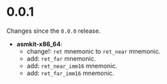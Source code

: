 # 0.0.1
Changes since the `0.0.0` release.

- **asmkit-x86_64**:
    - change!: `ret` mnemonic to `ret_near` mnemonic.
    - add: `ret_far` mnemonic.
    - add: `ret_near_imm16` mnemonic.
    - add: `ret_far_imm16` mnemonic.